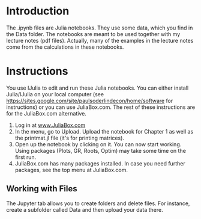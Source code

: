 # Introduction
The .ipynb files are Julia notebooks. They use some data, which you find in the Data folder. The notebooks are meant to be used together with my lecture notes (pdf files). Actually, many of the examples in the lecture notes come from the calculations in these notebooks. 


# Instructions

You use IJulia to edit and run these Julia notebooks. You can either install Julia/IJulia on your local computer (see https://sites.google.com/site/paulsoderlindecon/home/software for instructions) or you can use JuliaBox.com. The rest of these instructions are for the JuliaBox.com alternative.

1. Log in at www.JuliaBox.com
2. In the menu, go to Upload. Upload the notebook for Chapter 1 as well as the printmat.jl file (it's for printing matrices).
3. Open up the notebook by clicking on it. You can now start working. Using packages (Plots, GR, Roots, Optim) may take some time on the first run. 
4. JuliaBox.com has many packages installed. In case you need further packages, see the top menu at JuliaBox.com.

## Working with Files

The Jupyter tab allows you to create folders and delete files. For instance, create a subfolder called Data and then upload your data there.

